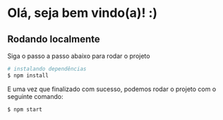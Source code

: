 # Olá, seja bem vindo(a)! :)

## Rodando localmente
Siga o passo a passo abaixo para rodar o projeto
```sh
# instalando dependências
$ npm install
```
E uma vez que finalizado com sucesso, podemos rodar o projeto com o seguinte comando:

```sh
$ npm start
```
